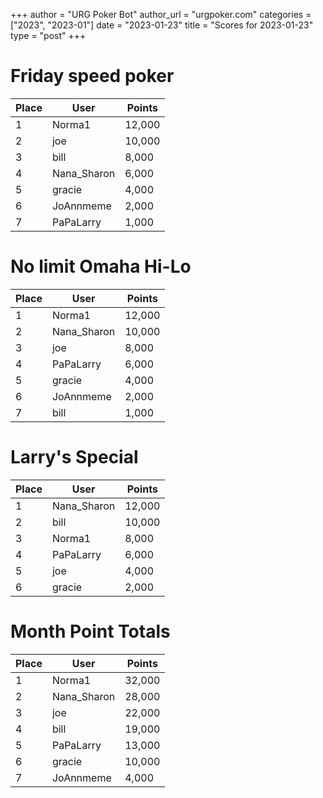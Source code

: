 +++
author = "URG Poker Bot"
author_url = "urgpoker.com"
categories = ["2023", "2023-01"]
date = "2023-01-23"
title = "Scores for 2023-01-23"
type = "post"
+++
# Friday speed poker

| Place | User | Points |
|-------|------|--------|
| 1 | Norma1 | 12,000 |
| 2 | joe | 10,000 |
| 3 | bill | 8,000 |
| 4 | Nana_Sharon | 6,000 |
| 5 | gracie | 4,000 |
| 6 | JoAnnmeme | 2,000 |
| 7 | PaPaLarry | 1,000 |

# No limit Omaha Hi-Lo

| Place | User | Points |
|-------|------|--------|
| 1 | Norma1 | 12,000 |
| 2 | Nana_Sharon | 10,000 |
| 3 | joe | 8,000 |
| 4 | PaPaLarry | 6,000 |
| 5 | gracie | 4,000 |
| 6 | JoAnnmeme | 2,000 |
| 7 | bill | 1,000 |

# Larry's Special

| Place | User | Points |
|-------|------|--------|
| 1 | Nana_Sharon | 12,000 |
| 2 | bill | 10,000 |
| 3 | Norma1 | 8,000 |
| 4 | PaPaLarry | 6,000 |
| 5 | joe | 4,000 |
| 6 | gracie | 2,000 |

# Month Point Totals

| Place | User | Points |
|-------|------|--------|
| 1 | Norma1 | 32,000 |
| 2 | Nana_Sharon | 28,000 |
| 3 | joe | 22,000 |
| 4 | bill | 19,000 |
| 5 | PaPaLarry | 13,000 |
| 6 | gracie | 10,000 |
| 7 | JoAnnmeme | 4,000 |
